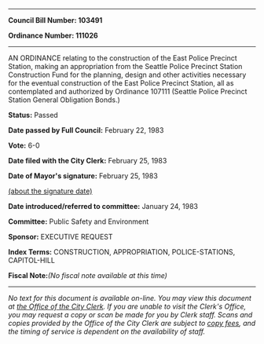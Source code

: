 

********

**Council Bill Number: 103491**
   
**Ordinance Number: 111026**
********

 AN ORDINANCE relating to the construction of the East Police Precinct Station, making an appropriation from the Seattle Police Precinct Station Construction Fund for the planning, design and other activities necessary for the eventual construction of the East Police Precinct Station, all as contemplated and authorized by Ordinance 107111 (Seattle Police Precinct Station General Obligation Bonds.)

**Status:** Passed
   
**Date passed by Full Council:** February 22, 1983
   
**Vote:** 6-0
   
**Date filed with the City Clerk:** February 25, 1983
   
**Date of Mayor's signature:** February 25, 1983
   
[(about the signature date)](/~public/approvaldate.htm)
   
   
   
**Date introduced/referred to committee:** January 24, 1983
   
**Committee:** Public Safety and Environment
   
**Sponsor:** EXECUTIVE REQUEST
   
   
**Index Terms:** CONSTRUCTION, APPROPRIATION, POLICE-STATIONS, CAPITOL-HILL

**Fiscal Note:**_(No fiscal note available at this time)_
********

_No text for this document is available on-line. You may view this document at [the Office of the City Clerk](http://www.seattle.gov/leg/clerk/contactUs.htm). If you are unable to visit the Clerk's Office, you may request a copy or scan be made for you by Clerk staff. Scans and copies provided by the Office of the City Clerk are subject to [copy fees](http://clerk.seattle.gov/~public/clerkfees.htm), and the timing of service is dependent on the availability of staff._

